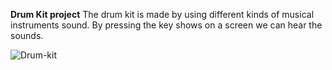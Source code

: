 **Drum Kit project**
  The drum kit is made by using different kinds of musical instruments sound. By pressing the key shows on a screen we can hear the sounds.
 
 ![Drum-kit](https://user-images.githubusercontent.com/44709658/92410204-3320cd00-f165-11ea-948c-f3f70b427256.png)
